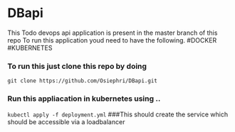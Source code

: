 # DBapi
This Todo devops api application is present in the master branch of this repo
To run this application youd need to have the following.
#DOCKER
#KUBERNETES

### To run this just clone this repo by doing
`git clone https://github.com/Osiephri/DBapi.git`
### Run this appliacation in kubernetes using ..
`kubectl apply -f deployment.yml`
###This should create the service which should be accessible via a loadbalancer
